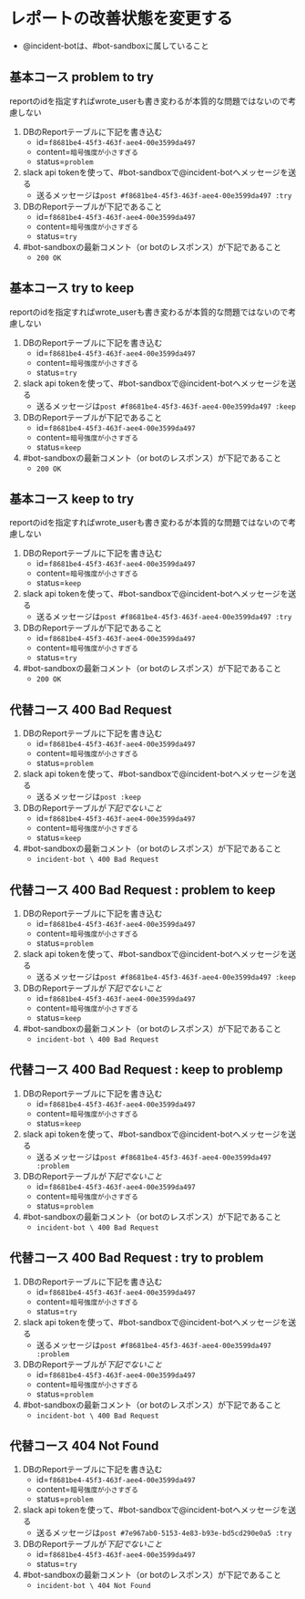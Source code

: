 # レポートの改善状態を変更する

- @incident-botは、#bot-sandboxに属していること

## 基本コース problem to try

reportのidを指定すればwrote_userも書き変わるが本質的な問題ではないので考慮しない

1. DBのReportテーブルに下記を書き込む
    - id=`f8681be4-45f3-463f-aee4-00e3599da497`
    - content=`暗号強度が小さすぎる`
    - status=`problem`
1. slack api tokenを使って、#bot-sandboxで@incident-botへメッセージを送る
    - 送るメッセージは`post #f8681be4-45f3-463f-aee4-00e3599da497 :try`
1. DBのReportテーブルが下記であること
    - id=`f8681be4-45f3-463f-aee4-00e3599da497`
    - content=`暗号強度が小さすぎる`
    - status=`try`
1. #bot-sandboxの最新コメント（or botのレスポンス）が下記であること
    - `200 OK`

## 基本コース try to keep

reportのidを指定すればwrote_userも書き変わるが本質的な問題ではないので考慮しない

1. DBのReportテーブルに下記を書き込む
    - id=`f8681be4-45f3-463f-aee4-00e3599da497`
    - content=`暗号強度が小さすぎる`
    - status=`try`
1. slack api tokenを使って、#bot-sandboxで@incident-botへメッセージを送る
    - 送るメッセージは`post #f8681be4-45f3-463f-aee4-00e3599da497 :keep`
1. DBのReportテーブルが下記であること
    - id=`f8681be4-45f3-463f-aee4-00e3599da497`
    - content=`暗号強度が小さすぎる`
    - status=`keep`
1. #bot-sandboxの最新コメント（or botのレスポンス）が下記であること
    - `200 OK`

## 基本コース keep to try

reportのidを指定すればwrote_userも書き変わるが本質的な問題ではないので考慮しない

1. DBのReportテーブルに下記を書き込む
    - id=`f8681be4-45f3-463f-aee4-00e3599da497`
    - content=`暗号強度が小さすぎる`
    - status=`keep`
1. slack api tokenを使って、#bot-sandboxで@incident-botへメッセージを送る
    - 送るメッセージは`post #f8681be4-45f3-463f-aee4-00e3599da497 :try`
1. DBのReportテーブルが下記であること
    - id=`f8681be4-45f3-463f-aee4-00e3599da497`
    - content=`暗号強度が小さすぎる`
    - status=`try`
1. #bot-sandboxの最新コメント（or botのレスポンス）が下記であること
    - `200 OK`

## 代替コース 400 Bad Request

1. DBのReportテーブルに下記を書き込む
    - id=`f8681be4-45f3-463f-aee4-00e3599da497`
    - content=`暗号強度が小さすぎる`
    - status=`problem`
1. slack api tokenを使って、#bot-sandboxで@incident-botへメッセージを送る
    - 送るメッセージは`post :keep`
1. DBのReportテーブルが*下記でないこと*
    - id=`f8681be4-45f3-463f-aee4-00e3599da497`
    - content=`暗号強度が小さすぎる`
    - status=`keep`
1. #bot-sandboxの最新コメント（or botのレスポンス）が下記であること
    - `incident-bot \ 400 Bad Request`

## 代替コース 400 Bad Request : problem to keep

1. DBのReportテーブルに下記を書き込む
    - id=`f8681be4-45f3-463f-aee4-00e3599da497`
    - content=`暗号強度が小さすぎる`
    - status=`problem`
1. slack api tokenを使って、#bot-sandboxで@incident-botへメッセージを送る
    - 送るメッセージは`post #f8681be4-45f3-463f-aee4-00e3599da497 :keep`
1. DBのReportテーブルが*下記でないこと*
    - id=`f8681be4-45f3-463f-aee4-00e3599da497`
    - content=`暗号強度が小さすぎる`
    - status=`keep`
1. #bot-sandboxの最新コメント（or botのレスポンス）が下記であること
    - `incident-bot \ 400 Bad Request`

## 代替コース 400 Bad Request : keep to problemp

1. DBのReportテーブルに下記を書き込む
    - id=`f8681be4-45f3-463f-aee4-00e3599da497`
    - content=`暗号強度が小さすぎる`
    - status=`keep`
1. slack api tokenを使って、#bot-sandboxで@incident-botへメッセージを送る
    - 送るメッセージは`post #f8681be4-45f3-463f-aee4-00e3599da497 :problem`
1. DBのReportテーブルが*下記でないこと*
    - id=`f8681be4-45f3-463f-aee4-00e3599da497`
    - content=`暗号強度が小さすぎる`
    - status=`problem`
1. #bot-sandboxの最新コメント（or botのレスポンス）が下記であること
    - `incident-bot \ 400 Bad Request`

## 代替コース 400 Bad Request : try to problem

1. DBのReportテーブルに下記を書き込む
    - id=`f8681be4-45f3-463f-aee4-00e3599da497`
    - content=`暗号強度が小さすぎる`
    - status=`try`
1. slack api tokenを使って、#bot-sandboxで@incident-botへメッセージを送る
    - 送るメッセージは`post #f8681be4-45f3-463f-aee4-00e3599da497 :problem`
1. DBのReportテーブルが*下記でないこと*
    - id=`f8681be4-45f3-463f-aee4-00e3599da497`
    - content=`暗号強度が小さすぎる`
    - status=`problem`
1. #bot-sandboxの最新コメント（or botのレスポンス）が下記であること
    - `incident-bot \ 400 Bad Request`

## 代替コース 404 Not Found

1. DBのReportテーブルに下記を書き込む
    - id=`f8681be4-45f3-463f-aee4-00e3599da497`
    - content=`暗号強度が小さすぎる`
    - status=`problem`
1. slack api tokenを使って、#bot-sandboxで@incident-botへメッセージを送る
    - 送るメッセージは`post #7e967ab0-5153-4e83-b93e-bd5cd290e0a5 :try`
1. DBのReportテーブルが*下記でないこと*
    - id=`f8681be4-45f3-463f-aee4-00e3599da497`
    - status=`try`
1. #bot-sandboxの最新コメント（or botのレスポンス）が下記であること
    - `incident-bot \ 404 Not Found`

